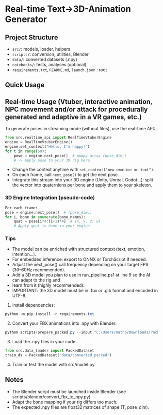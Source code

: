 # Real-time Text→3D-Animation Generator

## Project Structure

- `src/`: models, loader, helpers
- `scripts/`: conversion, utilities, Blender
- `data/`: converted datasets (.npy)
- `notebooks/`: tests, analyses (optional)
- `requirements.txt`, `README.md`, `launch.json` : root

## Quick Usage

## Real-time Usage (Vtuber, interactive animation, NPC movement and/or attack for procedurally generated and adaptive in a VR games, etc.)

To generate poses in streaming mode (without files), use the real-time API:
```python
from src.realtime_api import RealTimeVtuberEngine
engine = RealTimeVtuberEngine()
engine.set_context("Hello, I’m happy!")
for t in range(60):
	pose = engine.next_pose()  # numpy array (pose_dim,)
	# -> Apply pose to your 3D rig here
```

- Change the context anytime with `set_context("new emotion or text")`.
- On each frame, call `next_pose()` to get the next pose.
- Integrate this stream into your 3D engine (Unity, Unreal, Godot...): split the vector into quaternions per bone and apply them to your skeleton.

### 3D Engine Integration (pseudo-code)
```python
For each frame:
pose = engine.next_pose()  # (pose_dim,)
for i, bone in enumerate(bone_names):
	quat = pose[i*4:(i+1)*4]  # (x, y, z, w)
	# Apply quat to bone in your engine
```


### Tips

- The model can be enriched with structured context (text, emotion, intention...).
- For embedded inference: export to ONNX or TorchScript if needed.
- Adjust the next_pose() call frequency depending on your target FPS (30–60Hz recommended).
- Add a 3D model you plan to use in run_pipeline.ps1 at line 9 so the AI can adapt to the rig and
- learn from it (highly recommended).
- IMPORTANT: the 3D model must be in .fbx or .glb format and encoded in UTF-8.

1. Install dependencies:
```powershell
python -m pip install -r requirements.txt
```

2. Convert your FBX animations into .npy with Blender:
```powershell
python scripts/prepare_packed.py --input "C:/Users/mathb/Downloads/Packed" --output "C:/Users/mathb/OneDrive/Desktop/GenPoseRT/data/converted_packed"
```

3. Load the .npy files in your code:
```python
from src.data_loader import PackedDataset
train_ds = PackedDataset("data/converted_packed")
```

4. Train or test the model with src/model.py.

## Notes
- The Blender script must be launched inside Blender (see scripts/blender/convert_fbx_to_npy.py).
- Adapt the bone mapping if your rig differs too much.
- The expected .npy files are float32 matrices of shape (T, pose_dim).
